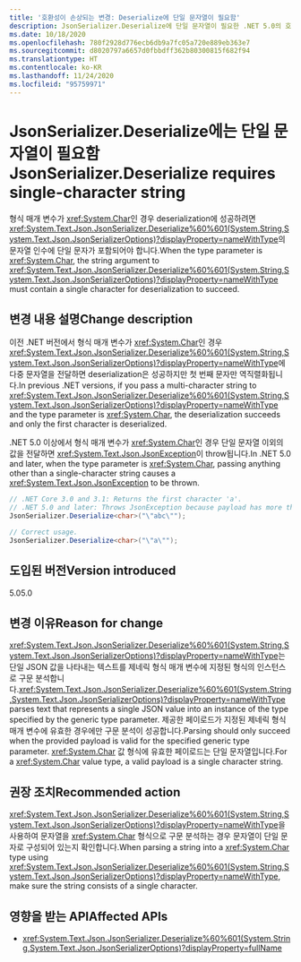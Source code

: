 ```yaml
---
title: '호환성이 손상되는 변경: Deserialize에 단일 문자열이 필요함'
description: JsonSerializer.Deserialize에 단일 문자열이 필요한 .NET 5.0의 호환성이 손상되는 변경에 대해 알아봅니다.
ms.date: 10/18/2020
ms.openlocfilehash: 780f2928d776ecb6db9a7fc05a720e889eb363e7
ms.sourcegitcommit: d8020797a6657d0fbbdff362b80300815f682f94
ms.translationtype: HT
ms.contentlocale: ko-KR
ms.lasthandoff: 11/24/2020
ms.locfileid: "95759971"
---
```

# <a name="jsonserializerdeserialize-requires-single-character-string"></a><span data-ttu-id="d8b27-103">JsonSerializer.Deserialize에는 단일 문자열이 필요함</span><span class="sxs-lookup"><span data-stu-id="d8b27-103">JsonSerializer.Deserialize requires single-character string</span></span>

<span data-ttu-id="d8b27-104">형식 매개 변수가 <xref:System.Char>인 경우 deserialization에 성공하려면 <xref:System.Text.Json.JsonSerializer.Deserialize%60%601(System.String,System.Text.Json.JsonSerializerOptions)?displayProperty=nameWithType>의 문자열 인수에 단일 문자가 포함되어야 합니다.</span><span class="sxs-lookup"><span data-stu-id="d8b27-104">When the type parameter is <xref:System.Char>, the string argument to <xref:System.Text.Json.JsonSerializer.Deserialize%60%601(System.String,System.Text.Json.JsonSerializerOptions)?displayProperty=nameWithType> must contain a single character for deserialization to succeed.</span></span>

## <a name="change-description"></a><span data-ttu-id="d8b27-105">변경 내용 설명</span><span class="sxs-lookup"><span data-stu-id="d8b27-105">Change description</span></span>

<span data-ttu-id="d8b27-106">이전 .NET 버전에서 형식 매개 변수가 <xref:System.Char>인 경우 <xref:System.Text.Json.JsonSerializer.Deserialize%60%601(System.String,System.Text.Json.JsonSerializerOptions)?displayProperty=nameWithType>에 다중 문자열을 전달하면 deserialization은 성공하지만 첫 번째 문자만 역직렬화됩니다.</span><span class="sxs-lookup"><span data-stu-id="d8b27-106">In previous .NET versions, if you pass a multi-character string to <xref:System.Text.Json.JsonSerializer.Deserialize%60%601(System.String,System.Text.Json.JsonSerializerOptions)?displayProperty=nameWithType> and the type parameter is <xref:System.Char>, the deserialization succeeds and only the first character is deserialized.</span></span>

<span data-ttu-id="d8b27-107">.NET 5.0 이상에서 형식 매개 변수가 <xref:System.Char>인 경우 단일 문자열 이외의 값을 전달하면 <xref:System.Text.Json.JsonException>이 throw됩니다.</span><span class="sxs-lookup"><span data-stu-id="d8b27-107">In .NET 5.0 and later, when the type parameter is <xref:System.Char>, passing anything other than a single-character string causes a <xref:System.Text.Json.JsonException> to be thrown.</span></span>

```csharp
// .NET Core 3.0 and 3.1: Returns the first character 'a'.
// .NET 5.0 and later: Throws JsonException because payload has more than one character.
JsonSerializer.Deserialize<char>("\"abc\"");

// Correct usage.
JsonSerializer.Deserialize<char>("\"a\"");
```

## <a name="version-introduced"></a><span data-ttu-id="d8b27-108">도입된 버전</span><span class="sxs-lookup"><span data-stu-id="d8b27-108">Version introduced</span></span>

<span data-ttu-id="d8b27-109">5.0</span><span class="sxs-lookup"><span data-stu-id="d8b27-109">5.0</span></span>

## <a name="reason-for-change"></a><span data-ttu-id="d8b27-110">변경 이유</span><span class="sxs-lookup"><span data-stu-id="d8b27-110">Reason for change</span></span>

<span data-ttu-id="d8b27-111"><xref:System.Text.Json.JsonSerializer.Deserialize%60%601(System.String,System.Text.Json.JsonSerializerOptions)?displayProperty=nameWithType>는 단일 JSON 값을 나타내는 텍스트를 제네릭 형식 매개 변수에 지정된 형식의 인스턴스로 구문 분석합니다.</span><span class="sxs-lookup"><span data-stu-id="d8b27-111"><xref:System.Text.Json.JsonSerializer.Deserialize%60%601(System.String,System.Text.Json.JsonSerializerOptions)?displayProperty=nameWithType> parses text that represents a single JSON value into an instance of the type specified by the generic type parameter.</span></span> <span data-ttu-id="d8b27-112">제공한 페이로드가 지정된 제네릭 형식 매개 변수에 유효한 경우에만 구문 분석이 성공합니다.</span><span class="sxs-lookup"><span data-stu-id="d8b27-112">Parsing should only succeed when the provided payload is valid for the specified generic type parameter.</span></span> <span data-ttu-id="d8b27-113"><xref:System.Char> 값 형식에 유효한 페이로드는 단일 문자열입니다.</span><span class="sxs-lookup"><span data-stu-id="d8b27-113">For a <xref:System.Char> value type, a valid payload is a single character string.</span></span>

## <a name="recommended-action"></a><span data-ttu-id="d8b27-114">권장 조치</span><span class="sxs-lookup"><span data-stu-id="d8b27-114">Recommended action</span></span>

<span data-ttu-id="d8b27-115"><xref:System.Text.Json.JsonSerializer.Deserialize%60%601(System.String,System.Text.Json.JsonSerializerOptions)?displayProperty=nameWithType>을 사용하여 문자열을 <xref:System.Char> 형식으로 구문 분석하는 경우 문자열이 단일 문자로 구성되어 있는지 확인합니다.</span><span class="sxs-lookup"><span data-stu-id="d8b27-115">When parsing a string into a <xref:System.Char> type using <xref:System.Text.Json.JsonSerializer.Deserialize%60%601(System.String,System.Text.Json.JsonSerializerOptions)?displayProperty=nameWithType>, make sure the string consists of a single character.</span></span>

## <a name="affected-apis"></a><span data-ttu-id="d8b27-116">영향을 받는 API</span><span class="sxs-lookup"><span data-stu-id="d8b27-116">Affected APIs</span></span>

- <xref:System.Text.Json.JsonSerializer.Deserialize%60%601(System.String,System.Text.Json.JsonSerializerOptions)?displayProperty=fullName>

<!--

### Affected APIs

- `M:System.Text.Json.JsonSerializer.Deserialize``1(System.String,System.Text.Json.JsonSerializerOptions)`

### Category

Serialization

-->
